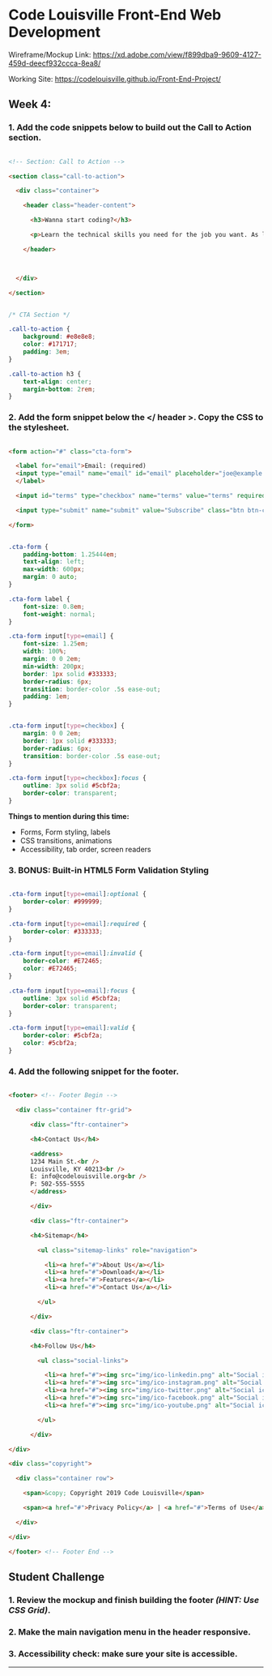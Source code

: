 # Code Louisville Front-End Web Development

Wireframe/Mockup Link: https://xd.adobe.com/view/f899dba9-9609-4127-459d-deecf932ccca-8ea8/

Working Site: https://codelouisville.github.io/Front-End-Project/

## Week 4: ###

### 1. Add the code snippets below to build out the Call to Action section. ###

```html

<!-- Section: Call to Action -->

<section class="call-to-action">

  <div class="container">

    <header class="header-content">

      <h3>Wanna start coding?</h3>

      <p>Learn the technical skills you need for the job you want. As leaders in online education and learning to code, we’ve taught hundreds in the Louisville community.</p>

    </header>



  </div>

</section>

```

```CSS

/* CTA Section */

.call-to-action {
	background: #e8e8e8;
	color: #171717;
	padding: 3em;
}

.call-to-action h3 {
	text-align: center;
	margin-bottom: 2rem;
}

```

### 2. Add the form snippet below the </ header >. Copy the CSS to the stylesheet. ###


```HTML

<form action="#" class="cta-form">

  <label for="email">Email: (required)
  <input type="email" name="email" id="email" placeholder="joe@example.com" required />
  </label>

  <input id="terms" type="checkbox" name="terms" value="terms" required /> <label for="terms"> I have read the Privacy Policy and agree to the Terms of Service.</label>

  <input type="submit" name="submit" value="Subscribe" class="btn btn-center" />

</form>

```

```CSS

.cta-form {
	padding-bottom: 1.25444em;
	text-align: left;
	max-width: 600px;
	margin: 0 auto;
}

.cta-form label {
	font-size: 0.8em;
	font-weight: normal;
}

.cta-form input[type=email] {
	font-size: 1.25em;
	width: 100%;
	margin: 0 0 2em;
	min-width: 200px;
	border: 1px solid #333333;
	border-radius: 6px;
	transition: border-color .5s ease-out;
	padding: 1em;
}


.cta-form input[type=checkbox] {
	margin: 0 0 2em;
	border: 1px solid #333333;
	border-radius: 6px;
	transition: border-color .5s ease-out;
}

.cta-form input[type=checkbox]:focus {
	outline: 3px solid #5cbf2a;
	border-color: transparent;
}


```

**Things to mention during this time:**

  * Forms, Form styling, labels
  * CSS transitions, animations
  * Accessibility, tab order, screen readers


### 3. BONUS: Built-in HTML5 Form Validation Styling ###


```CSS

.cta-form input[type=email]:optional {
	border-color: #999999;
}

.cta-form input[type=email]:required {
	border-color: #333333;
}

.cta-form input[type=email]:invalid {
	border-color: #E72465;
	color: #E72465;
}

.cta-form input[type=email]:focus {
	outline: 3px solid #5cbf2a;
	border-color: transparent;
}

.cta-form input[type=email]:valid {
	border-color: #5cbf2a;
	color: #5cbf2a;
}

```

### 4. Add the following snippet for the footer. ###


```HTML

<footer> <!-- Footer Begin -->

  <div class="container ftr-grid">

      <div class="ftr-container">

      <h4>Contact Us</h4>

      <address>
      1234 Main St.<br />
      Louisville, KY 40213<br />
      E: info@codelouisville.org<br />
      P: 502-555-5555
      </address>

      </div>

      <div class="ftr-container">

      <h4>Sitemap</h4>

        <ul class="sitemap-links" role="navigation">

          <li><a href="#">About Us</a></li>
          <li><a href="#">Download</a></li>
          <li><a href="#">Features</a></li>
          <li><a href="#">Contact Us</a></li>

        </ul>

      </div>

      <div class="ftr-container">

      <h4>Follow Us</h4>

        <ul class="social-links">

          <li><a href="#"><img src="img/ico-linkedin.png" alt="Social icon to linkedin.com" role="img" /></a></li>
          <li><a href="#"><img src="img/ico-instagram.png" alt="Social icon to instagram.com" role="img" /></a></li>
          <li><a href="#"><img src="img/ico-twitter.png" alt="Social icon to twitter.com" role="img" /></a></li>
          <li><a href="#"><img src="img/ico-facebook.png" alt="Social icon to facebook.com" role="img" /></a></li>
          <li><a href="#"><img src="img/ico-youtube.png" alt="Social icon to youtube.com" role="img" /></a></li>

        </ul>

      </div>

</div>

<div class="copyright">

  <div class="container row">

    <span>&copy; Copyright 2019 Code Louisville</span>

    <span><a href="#">Privacy Policy</a> | <a href="#">Terms of Use</a></span>

  </div>

</div>

</footer> <!-- Footer End -->

```


## Student Challenge ##

### 1. Review the mockup and finish building the footer *(HINT: Use CSS Grid)*. ###

### 2. Make the main navigation menu in the header responsive. ###

### 3. Accessibility check: make sure your site is accessible. ###


----
